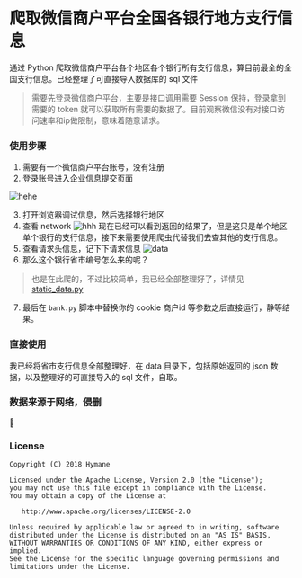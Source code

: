 # 爬取微信商户平台全国各银行地方支行信息
通过 Python 爬取微信商户平台各个地区各个银行所有支行信息，算目前最全的全国支行信息。已经整理了可直接导入数据库的 sql 文件

> 需要先登录微信商户平台，主要是接口调用需要 Session 保持，登录拿到需要的 token 就可以获取所有需要的数据了。目前观察微信没有对接口访问速率和ip做限制，意味着随意请求。

### 使用步骤
1. 需要有一个微信商户平台账号，没有注册
2. 登录账号进入企业信息提交页面

![hehe](https://wx2.sinaimg.cn/mw690/005X6W83gy1fuclnujz27j31kw0wt48b.jpg)

3. 打开浏览器调试信息，然后选择银行地区
4. 查看 network
![hhh](https://wx1.sinaimg.cn/mw690/005X6W83gy1fuclocaqtvj31kw0fqapy.jpg)
现在已经可以看到返回的结果了，但是这只是单个地区单个银行的支行信息，接下来需要使用爬虫代替我们去查其他的支行信息。
5. 查看请求头信息，记下下请求信息
![data](https://wx4.sinaimg.cn/mw690/005X6W83gy1fuclog2d8wj31cc0hwmzs.jpg)
6. 那么这个银行省市编号怎么来的呢？

> 也是在此爬的，不过比较简单，我已经全部整理好了，详情见[static_data.py]()

7. 最后在 `bank.py` 脚本中替换你的 cookie 商户id 等参数之后直接运行，静等结果。

### 直接使用
我已经将省市支行信息全部整理好，在 data 目录下，包括原始返回的 json 数据，以及整理好的可直接导入的 sql 文件，自取。

### 数据来源于网络，侵删
💆
### License
```
Copyright (C) 2018 Hymane

Licensed under the Apache License, Version 2.0 (the "License");
you may not use this file except in compliance with the License.
You may obtain a copy of the License at

   http://www.apache.org/licenses/LICENSE-2.0

Unless required by applicable law or agreed to in writing, software
distributed under the License is distributed on an "AS IS" BASIS,
WITHOUT WARRANTIES OR CONDITIONS OF ANY KIND, either express or implied.
See the License for the specific language governing permissions and
limitations under the License.
```


